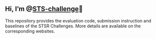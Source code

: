 ## Hi, I’m @[STS-challenge](https://songhen15.github.io/STSdevelop.github.io/miccai2025/index.html)👋

This repository provides the evaluation code, submission instruction and baselines of the STSR Challenges. More details are available on the corresponding websites.

